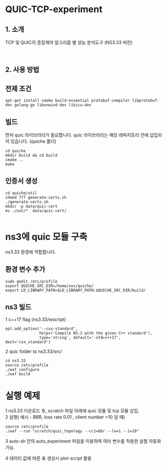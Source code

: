 # QUIC-TCP-experiment

## 1. 소개

TCP 및 QUIC의 혼잡제어 알고리즘 별 성능 분석도구 (NS3.33 버전)

<br>

## 2. 사용 방법

## 전제 조건

```
apt-get install cmake build-essential protobuf-compiler libprotobuf-dev golang-go libunwind-dev libicu-dev
```

## 빌드

먼저 quic 라이브러리가 필요합니다.
quic 라이브러리는 해당 레파지토리 안에 삽입되어 있습니다. (quiche 폴더) 

```
cd quiche
mkdir build && cd build
cmake ..
make
```

## 인증서 생성

```
cd quiche/util
chmod 777 generate-certs.sh
./generate-certs.sh
mkdir -p data/quic-cert
mv ./out/*  data/quic-cert/


```

# ns3에 quic 모듈 구축

ns3.33 환경에 적합합니다.

## 환경 변수 추가

```
sudo gedit /etc/profile
export QUICHE_SRC_DIR=/home/xxx/quiche/
export LD_LIBRARY_PATH=$LD_LIBRARY_PATH:$QUICHE_SRC_DIR/build/
```

## ns3 빌드

1 c++17 flag (ns3.33/wscript)

```
opt.add_option('--cxx-standard',
               help=('Compile NS-3 with the given C++ standard'),
               type='string', default='-std=c++17', dest='cxx_standard')
```

2 quic folder to ns3.33/src/

```
cd ns3.33
source /etc/profile
./waf configure
./waf build
```

# 실행 예제

1 ns3.33 다운로드 후, scratch 파일 아래에 quic 모듈 및 tcp 모듈 삽입.  
2 실행( 예시 - BBR, loss rate 0.01 , client number =10 일 때)

```
source /etc/profile
./waf --run "scratch/quic_topology --cc1=bbr --lo=1 --i=10"
```

3 auto-sh 안의 auto_experiment 파일을 이용하여 여러 변수를 적용한 실험 자동화 가능.

4 데이터 값에 따른 표 생성시 plot-script 활용
